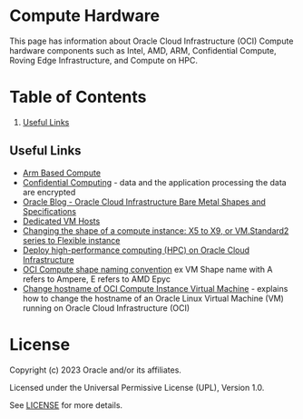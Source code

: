 # Compute Hardware

This page has information about Oracle Cloud Infrastructure (OCI) Compute hardware components such as Intel, AMD, ARM, Confidential Compute, Roving Edge Infrastructure, and Compute on HPC.

# Table of Contents

1. [Useful Links](#useful-links)

## Useful Links

- [Arm Based Compute](https://docs.oracle.com/en-us/iaas/Content/Compute/References/arm.htm)
- [Confidential Computing](https://docs.oracle.com/en-us/iaas/Content/Compute/References/confidential_compute.htm) - data and the application processing the data are encrypted 
- [Oracle Blog - Oracle Cloud Infrastructure Bare Metal Shapes and Specifications](https://blogs.oracle.com/cloud-infrastructure/post/oracle-cloud-infrastructure-bare-metal-shapes-and-specifications)
- [Dedicated VM Hosts](https://docs.oracle.com/en-us/iaas/Content/Compute/Concepts/dedicatedvmhosts.htm)
- [Changing the shape of a compute instance: X5 to X9, or VM.Standard2 series to Flexible instance](https://docs.oracle.com/en-us/iaas/Content/Compute/Tasks/resizinginstances.htm#Changing_the_Shape_of_an_Instance)
- [Deploy high-performance computing (HPC) on Oracle Cloud Infrastructure](https://docs.oracle.com/en/solutions/deploy-hpc-on-oci/index.html#GUID-F216B94E-33C5-44A6-92F8-2DE1E5880242)
- [OCI Compute shape naming convention](https://github.com/mariusscholtz/Oracle-Cloud-Infrastructure-resources) ex VM Shape name with A refers to Ampere, E refers to AMD Epyc
- [Change hostname of OCI Compute Instance Virtual Machine](https://github.com/mariusscholtz/Oracle-Cloud-Infrastructure-resources/blob/main/rename-hostname.md) - explains how to change the hostname of an Oracle Linux Virtual Machine (VM) running on Oracle Cloud Infrastructure (OCI)

# License

Copyright (c) 2023 Oracle and/or its affiliates.

Licensed under the Universal Permissive License (UPL), Version 1.0.

See [LICENSE](https://github.com/oracle-devrel/technology-engineering/blob/folder-structure/LICENSE) for more details.
